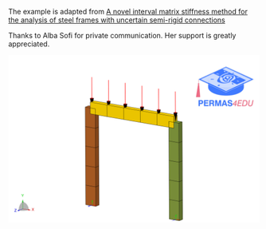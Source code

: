 The example is adapted from [A novel interval matrix stiffness method for the analysis of steel frames with uncertain semi-rigid connections](https://doi.org/10.1016/j.advengsoft.2024.103629)

Thanks to Alba Sofi for private communication. Her support is greatly appreciated.

![One storey frame](one_storey_frame.png "One-storey frame with semi-rigid beam-to-column connections")
